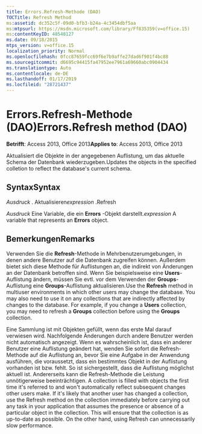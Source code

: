 ```yaml
---
title: Errors.Refresh-Methode (DAO)
TOCTitle: Refresh Method
ms:assetid: dc352c5f-09d0-bfb3-b24a-4c3454dbf5aa
ms:mtpsurl: https://msdn.microsoft.com/library/Ff835359(v=office.15)
ms:contentKeyID: 48548127
ms.date: 09/18/2015
mtps_version: v=office.15
localization_priority: Normal
ms.openlocfilehash: 0fcc87659fcc69f6e7b9affe27dad6f901f4bc88
ms.sourcegitcommit: d6695c94415fa47952ee7961a69660abc0904434
ms.translationtype: Auto
ms.contentlocale: de-DE
ms.lasthandoff: 01/17/2019
ms.locfileid: "28721437"
---
```

# <a name="errorsrefresh-method-dao"></a><span data-ttu-id="b0add-102">Errors.Refresh-Methode (DAO)</span><span class="sxs-lookup"><span data-stu-id="b0add-102">Errors.Refresh method (DAO)</span></span>


<span data-ttu-id="b0add-103">**Betrifft**: Access 2013, Office 2013</span><span class="sxs-lookup"><span data-stu-id="b0add-103">**Applies to**: Access 2013, Office 2013</span></span>

<span data-ttu-id="b0add-104">Aktualisiert die Objekte in der angegebenen Auflistung, um das aktuelle Schema der Datenbank wiederzugeben.</span><span class="sxs-lookup"><span data-stu-id="b0add-104">Updates the objects in the specified colletion to reflect the database's current schema.</span></span>

## <a name="syntax"></a><span data-ttu-id="b0add-105">Syntax</span><span class="sxs-lookup"><span data-stu-id="b0add-105">Syntax</span></span>

<span data-ttu-id="b0add-106">*Ausdruck* . Aktualisieren</span><span class="sxs-lookup"><span data-stu-id="b0add-106">*expression* .Refresh</span></span>

<span data-ttu-id="b0add-107">*Ausdruck* Eine Variable, die ein **Errors** -Objekt darstellt.</span><span class="sxs-lookup"><span data-stu-id="b0add-107">*expression* A variable that represents an **Errors** object.</span></span>

## <a name="remarks"></a><span data-ttu-id="b0add-108">Bemerkungen</span><span class="sxs-lookup"><span data-stu-id="b0add-108">Remarks</span></span>

<span data-ttu-id="b0add-p101">Verwenden Sie die **Refresh**-Methode in Mehrbenutzerumgebungen, in denen andere Benutzer auf die Datenbank zugreifen können. Außerdem bietet sich diese Methode für Auflistungen an, die indirekt von Änderungen an der Datenbank betroffen sind. Wenn Sie beispielsweise eine **Users**-Auflistung ändern, müssen Sie evtl. vor dem Verwenden der **Groups**-Auflistung eine **Groups**-Auflistung aktualisieren.</span><span class="sxs-lookup"><span data-stu-id="b0add-p101">Use the **Refresh** method in multiuser environments in which other users may change the database. You may also need to use it on any collections that are indirectly affected by changes to the database. For example, if you change a **Users** collection, you may need to refresh a **Groups** collection before using the **Groups** collection.</span></span>

<span data-ttu-id="b0add-p102">Eine Sammlung ist mit Objekten gefüllt, wenn das erste Mal darauf verwiesen wird. Nachfolgende Änderungen durch andere Benutzer werden nicht automatisch angezeigt. Wenn es wahrscheinlich ist, dass ein anderer Benutzer eine Auflistung geändert hat, wenden Sie sofort die Refresh-Methode auf die Auflistung an, bevor Sie eine Aufgabe in der Anwendung ausführen, die voraussetzt, dass ein bestimmtes Objekt in der Auflistung vorhanden ist bzw. fehlt. So ist sichergestellt, dass die Auflistung möglichst aktuell ist. Andererseits kann die Refresh-Methode die Leistung unnötigerweise beeinträchtigen.
</span><span class="sxs-lookup"><span data-stu-id="b0add-p102">A collection is filled with objects the first time it's referred to and won't automatically reflect subsequent changes other users make. If it's likely that another user has changed a collection, use the Refresh method on the collection immediately before carrying out any task in your application that assumes the presence or absence of a particular object in the collection. This will ensure that the collection is as up-to-date as possible. On the other hand, using Refresh can unnecessarily slow performance.</span></span>

